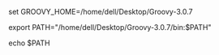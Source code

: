  set GROOVY_HOME=/home/dell/Desktop/Groovy-3.0.7
 

export PATH="/home/dell/Desktop/Groovy-3.0.7/bin:$PATH"

 echo $PATH
